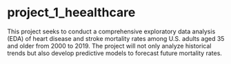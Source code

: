 # project_1_heealthcare
This project seeks to conduct a comprehensive exploratory data analysis (EDA) of heart disease and stroke mortality rates among U.S. adults aged 35 and older from 2000 to 2019. The project will not only analyze historical trends but also develop predictive models to forecast future mortality rates. 
